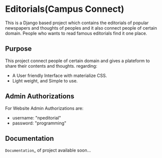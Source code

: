 # Editorials(Campus Connect)  <Beta>
This is a Django based project which contains the editorials of popular newspapers and thoughts of peoples and it also connect people of certain domain. People who wants to read famous editorials find it one place.

Purpose
-------

This project connect people of certain domain and gives a plateform to share their contents and thoughts.
regarding:

- A User friendly Interface with materialize CSS.
- Light weight, and Simple to use.

Admin Authorizations
--------------------
For Website Admin Authorizations are:
- username: "npeditorial"
- password: "programming"

Documentation
-------------

`Documentation`_ of project available soon...


